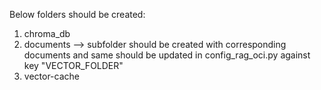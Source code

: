 Below folders should be created:
1. chroma_db
2. documents --> subfolder should be created with corresponding documents and same should be updated in config_rag_oci.py against key "VECTOR_FOLDER"
3. vector-cache